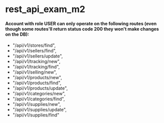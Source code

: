 # rest_api_exam_m2

#### Account with role USER can only operate on the following routes (even though some routes'll return status code 200 they won't make changes on the DB):
- "/api/v1/stores/find",
- "/api/v1/sellers/find",
- "/api/v1/sellers/update",
- "/api/v1/tracking/new",
- "/api/v1/tracking/find",
- "/api/v1/selling/new",
- "/api/v1/products/new",
- "/api/v1/products/find",
- "/api/v1/products/update",
- "/api/v1/categories/new",
- "/api/v1/categories/find",
- "/api/v1/supplies/new",
- "/api/v1/supplies/update",
- "/api/v1/supplies/find"